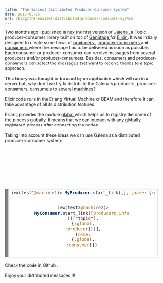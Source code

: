 ```yaml
---
title: "The Easiest Distributed Producer-Consumer System"
date: 2017-05-26
url: /blog/the-easiest-distributed-producer-consumer-system
---
```


<div class="blog-content">
 <div class="paragraph">
  Two months ago I published in
 <a href="https://hex.pm/" target="_blank">
   hex
 </a>
  the first version of
 <a href="https://hex.pm/packages/galena" target="_blank">
   Galena
 </a>
  , a Topic producer-consumer library built on top of
 <a href="https://github.com/elixir-lang/gen_stage" target="_blank">
   GenStage
 </a>
  for
 <a href="http://elixir-lang.org/" target="_blank">
   Elixir
 </a>
  . It was initially designed to create some flows of
 <a href="https://hexdocs.pm/galena/Galena.Producer.html" target="_blank">
   producers
 </a>
  ,
 <a href="https://hexdocs.pm/galena/Galena.ProducerConsumer.html" target="_blank">
   producer-consumers
 </a>
  and
 <a href="https://hexdocs.pm/galena/Galena.Consumer.html" target="_blank">
   consumers
 </a>
  where the message has to be delivered as soon as possible. Each consumer or producer-consumer can receive messages from several producers and/or producer-consumers. Besides, consumers and producer-consumers can select the messages that want to receive thanks to a topic approach.
 <br>
  <br>
    This library was thought to be used by an application which will run in a server but, why don't we try to distribute the Galena's producers, producer-consumers, consumers to several machines?
   <br>
    <br>
      Elixir code runs in the Erlang Virtual Machine or BEAM and therefore it can take advantage of all its distribution features.
     <br>
      <br>
        Erlang provides the module
       <a href="http://erlang.org/doc/man/global.html" target="_blank">
         global
       </a>
        which helps us to registry the name of the process globally. It means that we can interact with any globally registered process after connecting the nodes.
       <br>
        <br>
          Taking into account these ideas we can use Galena as a distributed producer-consumer system:
         <br>
         </br>
        </br>
       </br>
      </br>
     </br>
    </br>
   </br>
  </br>
 </br>
 </div>
 <div>
 <div align="center" class="wcustomhtml" id="986571655195118012" style="width: 100%; overflow-y: hidden;">
  <!-- HTML generated using hilite.me -->
  <div style="background: #ffffff; overflow:auto;width:auto;border:solid gray;border-width:.1em .1em .1em .8em;padding:.2em .6em;">
   <pre style="margin: 0; line-height: 125%">
iex(test1<span style="color: #996633">@machine1</span>)<span style="color: #333333">&gt;</span> <span style="color: #003366; font-weight: bold">MyProducer</span><span style="color: #333333">.</span>start_link([], [<span style="color: #AA6600">name:</span> {<span style="color: #AA6600">:global</span>, <span style="color: #AA6600">:producer</span>}]

iex(test2<span style="color: #996633">@machine2</span>)<span style="color: #333333">&gt;</span> <span style="color: #003366; font-weight: bold">MyConsumer</span><span style="color: #333333">.</span>start_link([<span style="color: #AA6600">producers_info:</span> [{[<span style="background-color: #fff0f0">"topic"</span>], {<span style="color: #AA6600">:global</span>, <span style="color: #AA6600">:producer</span>}}]], [<span style="color: #AA6600">name:</span> {<span style="color: #AA6600">:global</span>, <span style="color: #AA6600">:consumer</span>}])
</pre>
  </div>
 </div>
 </div>
 <div class="paragraph">
 <br>
   Check the code in
  <a href="https://github.com/mendrugory/galena" target="_blank">
    Github
  </a>
   .
  <br>
   <br>
     Enjoy your distributed messages !!!
    <br>
    </br>
   </br>
  </br>
 </br>
 </div>
</div>
